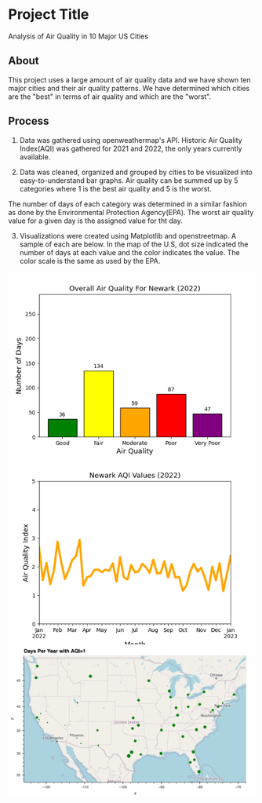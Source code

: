 # Project Title
Analysis of Air Quality in 10 Major US Cities

## About
This project uses a large amount of air quality data and we have shown ten major cities and their air quality patterns. We have determined which cities are the "best" in terms of air quality and which are the "worst".
## Process
1) Data was gathered using openweathermap's API. Historic Air Quality Index(AQI) was gathered for 2021 and 2022, the only years currently available. 

2) Data was cleaned, organized and grouped by cities to be visualized into easy-to-understand bar graphs. Air quality can be summed up by 5 categories where 1 is the best air quality and 5 is the worst.

The number of days of each category was determined in a similar fashion as done by the Environmental Protection Agency(EPA). The worst air quality value for a given day is the assigned value for tht day.

3) Visualizations were created using Matplotlib and openstreetmap. A sample of each are below. In the map of the U.S, dot size indicated the number of days at each value and the color indicates the value. The color scale is the same as used by the EPA.

<img src="Newark_AQI_2022.png">
<img src="2022_Newark_AQI_LineGraph.png">
<img src="AQI_Animated.GIF">



